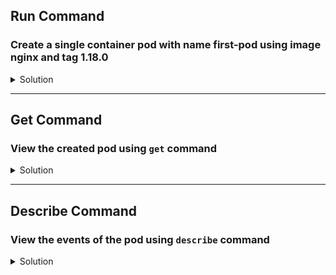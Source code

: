 ## Run Command
### Create a single container pod with name first-pod using image nginx and tag 1.18.0

<details>
  <summary>Solution</summary>
    Use the Imperative command to create the POD as below.
    
    `kubectl run first-pod --image=nginx:1.18.0 --restart=Never`{{execute}}
</details>

---

## Get Command 
### View the created pod using ```get``` command

<details>
  <summary>Solution</summary> 
    Get pod with pod name:

      `kubectl get pod first-pod`{{execute}}  
    > Note: if the status of the pod is not Running, you can watch the pod like this`kubectl get pod first-pod`{{execute}} . Once the status is Running, you can exit this command with CTL + C

    As you notice this pod is 1/1 ready which means the 1 container is running out of total of 1 container. This is important as some cases you may notice the pod status is running however there would be ```0``` containers running. In those scenarios you may need to inspect the pod events for the errors and fix it.

    If one needs to know additional information of pod such as Node name and IP address, then use:

      `kubectl get pod first-pod -o wide`{{execute}}
</details>

---

## Describe Command
### View the events of the pod using ```describe``` command

<details>
  <summary>Solution</summary> 
    Describe command displays the pod detials, events and status.

    `kubectl describe pod first-pod`{{execute}}
</details>